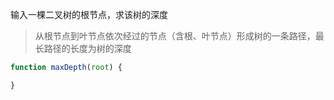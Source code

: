 输入一棵二叉树的根节点，求该树的深度

> 从根节点到叶节点依次经过的节点（含根、叶节点）形成树的一条路径，最长路径的长度为树的深度

```js
function maxDepth(root) {

}
```